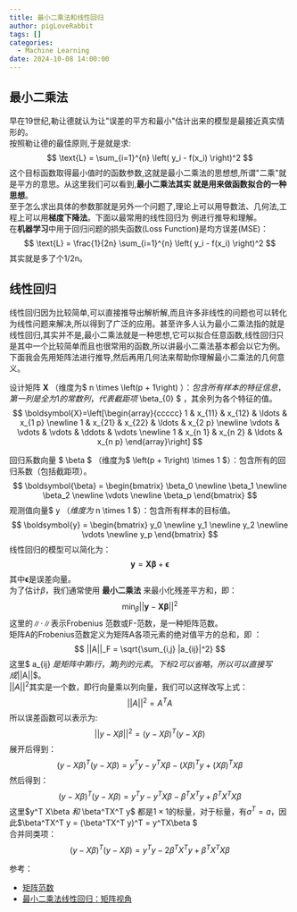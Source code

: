 ```yaml
---
title: 最小二乘法和线性回归
author: pigLoveRabbit
tags: []
categories:
  - Machine Learning
date: 2024-10-08 14:00:00
---
```

## 最小二乘法
早在19世纪,勒让德就认为让"误差的平方和最小"估计出来的模型是最接近真实情形的。  
按照勒让德的最佳原则,于是就是求:  
$$
\text{L} = \sum_{i=1}^{n} \left( y_i - f(x_i) \right)^2
$$
这个目标函数取得最小值时的函数参数,这就是最小二乘法的思想想,所谓"二乘"就是平方的意思。从这里我们可以看到,**最小二乘法其实
就是用来做函数拟合的一种思想**。  
至于怎么求出具体的参数那就是另外一个问题了,理论上可以用导数法、几何法,工程上可以用**梯度下降法**。下面以最常用的线性回归为
例进行推导和理解。  
在**机器学习**中用于回归问题的损失函数(Loss Function)是均方误差(MSE)：
$$
\text{L} = \frac{1}{2n} \sum_{i=1}^{n} \left( y_i - f(x_i) \right)^2
$$
其实就是多了个1/2n。

## 线性回归
线性回归因为比较简单,可以直接推导出解析解,而且许多非线性的问题也可以转化为线性问题来解决,所以得到了广泛的应用。甚至许多人认为最小二乘法指的就是线性回归,其实并不是,最小二乘法就是一种思想,它可以拟合任意函数,线性回归只是其中一个比较简单而且也很常用的函数,所以讲最小二乘法基本都会以它为例。  
下面我会先用矩阵法进行推导,然后再用几何法来帮助你理解最小二乘法的几何意义。


设计矩阵 **X** （维度为$ n \times \left(p + 1\right) $）：包含所有样本的特征信息，第一列是全为 1 的常数列，代表截距项$ \beta_{0} $ ，其余列为各个特征的值。
$$
\boldsymbol{X}=\left[\begin{array}{ccccc}
1 & x_{11} & x_{12} & \ldots & x_{1 p} \newline
1 & x_{21} & x_{22} & \ldots & x_{2 p} \newline
\vdots & \vdots & \vdots & \ddots & \vdots \newline
1 & x_{n 1} & x_{n 2} & \ldots & x_{n p}
\end{array}\right]
$$

回归系数向量 $ \beta $ （维度为$ \left(p + 1\right) \times 1 $）：包含所有的回归系数（包括截距项）。  
$$
\boldsymbol{\beta} = \begin{bmatrix}
\beta_0 \newline
\beta_1 \newline
\beta_2 \newline
\vdots \newline
\beta_p
\end{bmatrix}
$$
观测值向量$ y $（维度为$ n \times 1 $）：包含所有样本的目标值。  
$$
\boldsymbol{y} = \begin{bmatrix}
y_0 \newline
y_1 \newline
y_2 \newline
\vdots \newline
y_p
\end{bmatrix}
$$
线性回归的模型可以简化为：
$$
\boldsymbol{y} = \boldsymbol{X}\boldsymbol{\beta} + \boldsymbol{\epsilon}
$$
其中$\boldsymbol{\epsilon}$是误差向量。  
为了估计$\beta$，我们通常使用 **最小二乘法** 来最小化残差平方和，即：
$$
\min_{\beta} || \boldsymbol{y} - \boldsymbol{X}\boldsymbol{\beta} ||^2
$$
这里的$\|\cdot\|$表示Frobenius 范数或F-范数，是一种矩阵范数。  
矩阵A的Frobenius范数定义为矩阵A各项元素的绝对值平方的总和，即 ：
$$
||A||_F = \sqrt{\sum_{i,j} |a_{ij}|^2}
$$
这里$ a_{ij} $是矩阵 中第i行，第j列的元素。下标2可以省略，所以可以直接写成$||A||$。  
$||A||^2$其实是一个数，即行向量乘以列向量，我们可以这样改写上式：
$$
||A||^2 = A^TA
$$
所以误差函数可以表示为:
$$
|| y - X\beta ||^2 = (y - X\beta)^T (y - X\beta)
$$
展开后得到：
$$
(y - X\beta)^T (y - X\beta) = y^T y - y^T X\beta - (X\beta)^T y + (X\beta)^T X\beta
$$
然后得到：
$$
(y - X\beta)^T (y - X\beta) = y^T y - y^T X\beta - \beta^TX^T y + \beta^T X^T X \beta
$$
这里$y^T X\beta $和$ \beta^TX^T y$ 都是$1 \times 1$的标量，对于标量，有$a^T = a$，因此$\beta^TX^T y = (\beta^TX^T y)^T = y^TX\beta $  
合并同类项：
$$
(y - X\beta)^T (y - X\beta) = y^T y - 2\beta^T X^Ty + \beta^T X^T X \beta
$$




参考：
* [矩阵范数](https://sunocean.life/blog/blog/2020/08/31/deep-learning-math-norm)
* [最小二乘法线性回归：矩阵视角](https://zhuanlan.zhihu.com/p/33899560)